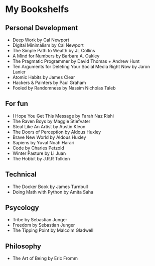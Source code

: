 # My Bookshelfs
## Personal Development
- Deep Work by Cal Newport
- Digital Minimalism by Cal Newport
- The Simple Path to Wealth by JL Collins
- A Mind for Numbers by Barbara A. Oakley
- The Pragmatic Programmer by David Thomas + Andrew Hunt
- Ten Arguments for Deleting Your Social Media Right Now by Jaron Lanier
- Atomic Habits by James Clear
- Hackers & Painters by Paul Graham
- Fooled by Randomness by Nassim Nicholas Taleb

## For fun
- I Hope You Get This Message by Farah Naz Rishi
- The Raven Boys by Maggie Stiefvater
- Steal Like An Artist by Austin Kleon
- The Doors of Perception by Aldous Huxley
- Brave New World by Aldous Huxley
- Sapiens by Yuval Noah Harari
- Code by Charles Petzold
- Winter Pasture by Li Juan
- The Hobbit by J.R.R Tolkien

## Technical
- The Docker Book by James Turnbull
- Doing Math with Python by Amita Saha

## Psycology
- Tribe by Sebastian Junger
- Freedom by Sebastian Junger
- The Tipping Point by Malcolm Gladwell

## Philosophy
- The Art of Being by Eric Fromm
